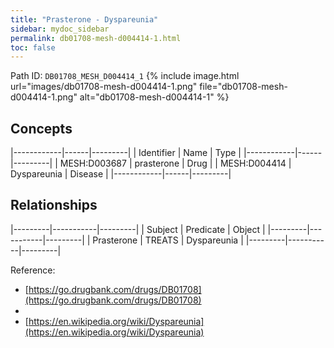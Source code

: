 ```yaml
---
title: "Prasterone - Dyspareunia"
sidebar: mydoc_sidebar
permalink: db01708-mesh-d004414-1.html
toc: false 
---
```



Path ID: `DB01708_MESH_D004414_1`
{% include image.html url="images/db01708-mesh-d004414-1.png" file="db01708-mesh-d004414-1.png" alt="db01708-mesh-d004414-1" %}

## Concepts

|------------|------|---------|
| Identifier | Name | Type    |
|------------|------|---------|
| MESH:D003687 | prasterone | Drug |
| MESH:D004414 | Dyspareunia | Disease |
|------------|------|---------|

## Relationships

|---------|-----------|---------|
| Subject | Predicate | Object  |
|---------|-----------|---------|
| Prasterone | TREATS | Dyspareunia |
|---------|-----------|---------|

Reference: 
  - [https://go.drugbank.com/drugs/DB01708](https://go.drugbank.com/drugs/DB01708)
  - 
  - [https://en.wikipedia.org/wiki/Dyspareunia](https://en.wikipedia.org/wiki/Dyspareunia)
